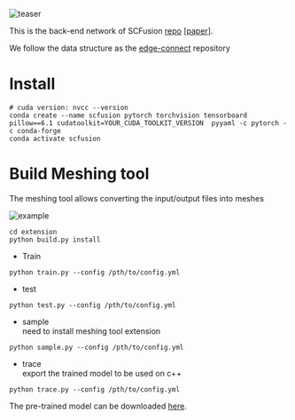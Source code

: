 ![teaser](https://github.com/ShunChengWu/SCFusion_Network/img/landscape_teaser.png)

This is the back-end network of SCFusion [repo](https://github.com/ShunChengWu/SCFusion) [[paper](https://arxiv.org/abs/2010.13662)].


We follow the data structure as the [edge-connect](https://github.com/knazeri/edge-connect) repository 

# Install
```
# cuda version: nvcc --version
conda create --name scfusion pytorch torchvision tensorboard pillow==6.1 cudatoolkit=YOUR_CUDA_TOOLKIT_VERSION  pyyaml -c pytorch -c conda-forge
conda activate scfusion
```
# Build Meshing tool
The meshing tool allows converting the input/output files into meshes

![example](https://github.com/ShunChengWu/SCFusion_Network/img/example.png)

```
cd extension
python build.py install
```

* Train
```
python train.py --config /pth/to/config.yml
```
* test
```
python test.py --config /pth/to/config.yml
```
* sample  
need to install meshing tool extension
```
python sample.py --config /pth/to/config.yml
```
* trace  
export the trained model to be used on c++ 
```
python trace.py --config /pth/to/config.yml
```

The pre-trained model can be downloaded [here](https://github.com/pytorch/pytorch#from-source).   